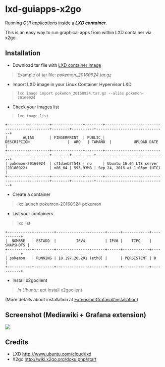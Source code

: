 # lxd-guiapps-x2go
Running *GUI applications* inside a ***LXD container***.

This is an easy way to run graphical apps from within LXD container via x2go.

## Installation

- Download tar file with [LXD container image](http://www.delegacionprovincial.com/mediawiki/upload_files/lxd_images/pokemon_20160924.tar.gz)

>Example of tar file: *pokemon_20160924.tar.gz*

- Import LXD image in your Linux Container Hypervisor LXD 

>`lxc image import pokemon_20160924.tar.gz --alias pokemon-20160924`

- Check your images list 
 
>`lxc image list`

```
+-------------------+--------------+--------+---------------------------------------------+--------+----------+-------------------------------+
|       ALIAS       | FINGERPRINT  | PUBLIC |                DESCRIPCIÓN                 |  ARQ   | TAMAÑO  |          UPLOAD DATE          |
+-------------------+--------------+--------+---------------------------------------------+--------+----------+-------------------------------+
| pokemon-20160924  | c71daeb7f548 | no     | Ubuntu 16.04 LTS server (20160922)          | x86_64 | 593.93MB | Sep 24, 2016 at 1:05pm (UTC)  |
+-------------------+--------------+--------+---------------------------------------------+--------+----------+-------------------------------+
```

- Create a container

> lxc launch pokemon-20160924 pokemon

- List your containers

> lxc list
```
+-----------+---------+----------------------+------+------------+-----------+
|  NOMBRE   | ESTADO  |         IPV4         | IPV6 |    TIPO    | SNAPSHOTS |
+-----------+---------+----------------------+------+------------+-----------+
| pokemon   | RUNNING | 10.197.26.201 (eth0) |      | PERSISTENT | 0         |
+-----------+---------+----------------------+------+------------+-----------+
```

- Install x2goclient

>*In Ubuntu*: apt install x2goclient


(More details about installation at [Extension:Grafana#installation](https://www.mediawiki.org/wiki/Extension:Grafana#Installation))
  
## Screenshot (Mediawiki + Grafana extension)
![](https://upload.wikimedia.org/wikipedia/mediawiki/7/7b/Grafana_Screenshot.png)

## Credits
- LXD http://www.ubuntu.com/cloud/lxd
- X2go http://wiki.x2go.org/doku.php/start

